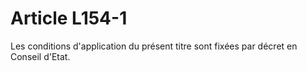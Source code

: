 # Article L154-1

<p>Les conditions d'application du présent titre sont fixées par décret en Conseil d'Etat.</p>